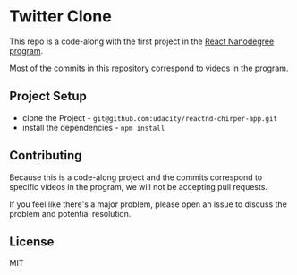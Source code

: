 # Twitter Clone

This repo is a code-along with the first project in the [React Nanodegree program](https://www.udacity.com/course/react-nanodegree--nd019).

Most of the commits in this repository correspond to videos in the program.

## Project Setup

* clone the Project - `git@github.com:udacity/reactnd-chirper-app.git`
* install the dependencies - `npm install`

## Contributing

Because this is a code-along project and the commits correspond to specific videos in the program, we will not be accepting pull requests.

If you feel like there's a major problem, please open an issue to discuss the problem and potential resolution.

## License

MIT
